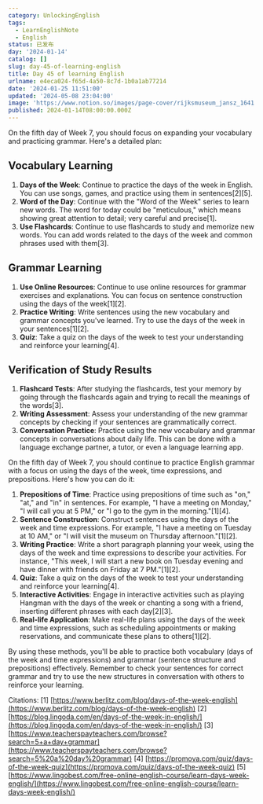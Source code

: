 ```yaml
---
category: UnlockingEnglish
tags:
  - LearnEnglishNote
  - English
status: 已发布
day: '2024-01-14'
catalog: []
slug: day-45-of-learning-english
title: Day 45 of learning English
urlname: e4eca024-f65d-4a50-8c7d-1b0a1ab77214
date: '2024-01-25 11:51:00'
updated: '2024-05-08 23:04:00'
image: 'https://www.notion.so/images/page-cover/rijksmuseum_jansz_1641.jpg'
published: 2024-01-14T08:00:00.000Z
---
```


On the fifth day of Week 7, you should focus on expanding your vocabulary and practicing grammar. Here's a detailed plan:


## Vocabulary Learning

1. **Days of the Week**: Continue to practice the days of the week in English. You can use songs, games, and practice using them in sentences[2][5].
2. **Word of the Day**: Continue with the "Word of the Week" series to learn new words. The word for today could be "meticulous," which means showing great attention to detail; very careful and precise[1].
3. **Use Flashcards**: Continue to use flashcards to study and memorize new words. You can add words related to the days of the week and common phrases used with them[3].

## Grammar Learning

1. **Use Online Resources**: Continue to use online resources for grammar exercises and explanations. You can focus on sentence construction using the days of the week[1][2].
2. **Practice Writing**: Write sentences using the new vocabulary and grammar concepts you've learned. Try to use the days of the week in your sentences[1][2].
3. **Quiz**: Take a quiz on the days of the week to test your understanding and reinforce your learning[4].

## Verification of Study Results

1. **Flashcard Tests**: After studying the flashcards, test your memory by going through the flashcards again and trying to recall the meanings of the words[3].
2. **Writing Assessment**: Assess your understanding of the new grammar concepts by checking if your sentences are grammatically correct.
3. **Conversation Practice**: Practice using the new vocabulary and grammar concepts in conversations about daily life. This can be done with a language exchange partner, a tutor, or even a language learning app.

On the fifth day of Week 7, you should continue to practice English grammar with a focus on using the days of the week, time expressions, and prepositions. Here's how you can do it:

1. **Prepositions of Time**: Practice using prepositions of time such as "on," "at," and "in" in sentences. For example, "I have a meeting on Monday," "I will call you at 5 PM," or "I go to the gym in the morning."[1][4].
2. **Sentence Construction**: Construct sentences using the days of the week and time expressions. For example, "I have a meeting on Tuesday at 10 AM," or "I will visit the museum on Thursday afternoon."[1][2].
3. **Writing Practice**: Write a short paragraph planning your week, using the days of the week and time expressions to describe your activities. For instance, "This week, I will start a new book on Tuesday evening and have dinner with friends on Friday at 7 PM."[1][2].
4. **Quiz**: Take a quiz on the days of the week to test your understanding and reinforce your learning[4].
5. **Interactive Activities**: Engage in interactive activities such as playing Hangman with the days of the week or chanting a song with a friend, inserting different phrases with each day[2][3].
6. **Real-life Application**: Make real-life plans using the days of the week and time expressions, such as scheduling appointments or making reservations, and communicate these plans to others[1][2].

By using these methods, you'll be able to practice both vocabulary (days of the week and time expressions) and grammar (sentence structure and prepositions) effectively. Remember to check your sentences for correct grammar and try to use the new structures in conversation with others to reinforce your learning.


Citations:
[1] [https://www.berlitz.com/blog/days-of-the-week-english](https://www.berlitz.com/blog/days-of-the-week-english)
[2] [https://blog.lingoda.com/en/days-of-the-week-in-english/](https://blog.lingoda.com/en/days-of-the-week-in-english/)
[3] [https://www.teacherspayteachers.com/browse?search=5+a+day+grammar](https://www.teacherspayteachers.com/browse?search=5%20a%20day%20grammar)
[4] [https://promova.com/quiz/days-of-the-week-quiz](https://promova.com/quiz/days-of-the-week-quiz)
[5] [https://www.lingobest.com/free-online-english-course/learn-days-week-english/](https://www.lingobest.com/free-online-english-course/learn-days-week-english/)


